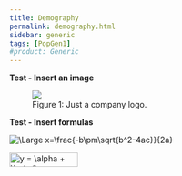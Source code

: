 ```yaml
---
title: Demography
permalink: demography.html
sidebar: generic
tags: [PopGen1]
#product: Generic
---
```


<p><strong>Test - Insert an image</strong></p>

<figure>
    <a href="http://adriangeerre.github.io/popgen.github.io/assets/images/crypt.jpg"><img src="http://adriangeerre.github.io/popgen.github.io/assets/images/crypt.jpg"></a>
    <figcaption>Figure 1: Just a company logo.</figcaption>
</figure>

<!--<img src="http://adriangeerre.github.io/popgen.github.io/assets/images/crypt.jpg">-->

<p><strong>Test - Insert formulas</strong></p>

<img src="https://latex.codecogs.com/svg.latex?\Large&space;x=\frac{-b\pm\sqrt{b^2-4ac}}{2a}" title="\Large x=\frac{-b\pm\sqrt{b^2-4ac}}{2a}" />

<img src="https://bit.ly/32quTWj" align="center" border="0" alt="y =  \alpha +  \beta * x" width="120" height="25" />   <!--http://www.sciweavers.org/free-online-latex-equation-editor-->





